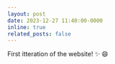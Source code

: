 ```yaml
---
layout: post
date: 2023-12-27 11:40:00-0000
inline: true
related_posts: false
---
```


First itteration of the website! :sparkles: :smile:
